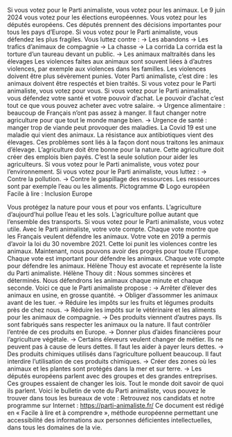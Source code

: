 Si vous votez pour le Parti animaliste, vous votez pour les animaux.
Le 9 juin 2024 vous votez pour les élections européennes. 
Vous votez pour les députés européens.
Ces députés prennent des décisions importantes pour tous les pays d’Europe. 
Si vous votez pour le Parti animaliste, vous défendez les plus fragiles.
Vous luttez contre :
→	Les abandons
→	Les trafics d’animaux de compagnie
→	La chasse
→	La corrida
 La corrida est la torture d’un taureau devant un public.
→	Les animaux maltraités dans les élevages
Les violences faites aux animaux sont souvent liées à d’autres violences,
par exemple aux violences dans les familles.
Les violences doivent être plus sévèrement punies.
Voter Parti animaliste, c’est dire : 
les animaux doivent être respectés et bien traités.
Si vous votez pour le Parti animaliste, vous votez pour vous.
Si vous votez pour le Parti animaliste, vous défendez votre santé et votre pouvoir d’achat.
Le pouvoir d’achat c’est tout ce que vous pouvez acheter avec votre salaire.
→	Urgence alimentaire : beaucoup de Français n’ont pas assez à manger. 
 Il faut changer notre agriculture 
 pour que tout le monde mange bien.
→	Urgence de santé : manger trop de viande peut provoquer des maladies.
 La Covid 19 est une maladie qui vient des animaux.
 La résistance aux antibiotiques vient des élevages. 
Ces problèmes sont liés à la façon dont nous traitons les animaux d’élevage.
L’agriculture doit être bonne pour la nature.
Cette agriculture doit créer des emplois bien payés.
C’est la seule solution pour aider les agriculteurs.
Si vous votez pour le Parti animaliste, vous votez pour l’environnement.
Si vous votez pour le Parti animaliste, vous luttez :
→	Contre la pollution.
→	Contre le gaspillage des ressources.
 Les ressources sont par exemple l’eau ou les aliments.
Pictogramme © Logo européen Facile à lire : Inclusion Europe

Vous protégez la nature pour vous et pour vos enfants.
L’agriculture d’aujourd’hui pollue l’eau et les sols.
L’agriculture pollue autant que l’ensemble des transports.
Si vous votez pour le Parti animaliste, vous votez utile.
Avec le Parti animaliste, votre vote compte.
Chaque vote montre que les Français veulent défendre les animaux.
Votre vote en 2019 a permis d’avoir la loi du 30 novembre 2021.
Cette loi punit les violences contre les animaux.
Maintenant, nous pouvons avoir des progrès pour toute l’Europe.
Chaque vote est important pour défendre les animaux.
Chaque vote compte pour défendre les animaux.
Hélène Thouy est avocate et représente la liste du Parti animaliste.
Hélène Thouy dit :
Nous sommes sincères et déterminés.
Nous défendrons les animaux chaque minute et chaque seconde.
Voici ce que le Parti animaliste propose :
→	Arrêter d’élever des animaux en usine, en grosse quantité.
→	Obliger d’assommer les animaux avant de les tuer.
→	Réduire les impôts sur les fruits et légumes produits près de chez nous.
→	Réduire les impôts sur le vétérinaire et les aliments pour les animaux de compagnie.
→	Des produits viennent d’autres pays.
 Ils sont fabriqués sans respecter les animaux ou la nature.
 Il faut contrôler l’entrée de ces produits en Europe.
→	Donner plus d’aides financières pour l’agriculture végétale.
→	Certains éleveurs veulent changer de métier.
 Ils ne peuvent pas à cause de leurs dettes.
 Il faut les aider à payer leurs dettes.
→	Des produits chimiques utilisés dans l’agriculture polluent beaucoup.
 Il faut interdire l’utilisation de ces produits chimiques.
→	Créer des zones où les animaux et les plantes sont protégés dans la mer et sur terre. 
→	Les députés européens parlent avec des groupes et des grandes entreprises.
 Ces groupes essaient de changer les lois.
 Tout le monde doit savoir de quoi ils parlent. 
Voici le bulletin de vote du Parti animaliste,
vous pouvez le trouver dans tous les bureaux de vote :
Retrouvez nos candidats et notre programme sur Internet :
https://parti-animaliste.fr/
Ce document est rédigé en « Facile à lire et à comprendre », méthode européenne permettant une accessibilité des informations aux personnes déficientes intellectuelles, dans 
tous les domaines de la vie. 

